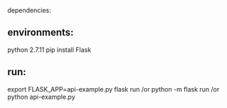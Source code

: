 dependencies:

## environments:

python 2.7.11
pip install Flask

## run:

export FLASK_APP=api-example.py
flask run
/or
python -m flask run
/or
python api-example.py
